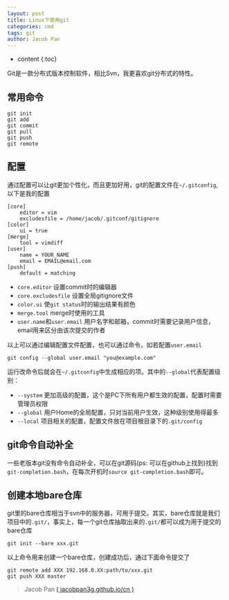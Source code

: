 ```yaml
---
layout: post
title: Linux下使用git
categories: cmd
tags: git
author: Jacob Pan
---
```


* content
{:toc}


Git是一款分布式版本控制软件，相比Svn，我更喜欢git分布式的特性。


## 常用命令

```shell
git init
git add
git commit
git pull
git push
git remote
```


## 配置

通过配置可以让git更加个性化，而且更加好用，git的配置文件在`~/.gitconfig`, 以下是我的配置

```
[core]
    editor = vim
    excludesfile = /home/jacob/.gitconf/gitignore
[color]
    ui = true
[merge]
    tool = vimdiff
[user]
    name = YOUR_NAME
    email = EMAIL@email.com
[push]
    default = matching
```

- `core.editor` 设置commit时的编辑器
- `core.excludesfile` 设置全局gitignore文件
- `color.ui` 使`git status`时的输出结果有颜色
- `merge.tool` merge时使用的工具
- `user.name`和`user.email` 用户名字和邮箱，commit时需要记录用户信息，email用来区分由该次提交的作者

以上可以通过编辑配置文件配置，也可以通过命令，如若配置`user.email`

```
git config --global user.email "you@example.com"
```
运行改命令后就会在`~/.gitconfig`中生成相应的项。其中的`--global`代表配置级别：

- `--system` 更加高级的配置，这个是PC下所有用户都生效的配置，配置时需要管理员权限
- `--global` 用户Home的全局配置，只对当前用户生效，这种级别使用得最多
- `--local` 项目相关的配置，配置文件放在项目根目录下的`.git/config`


## git命令自动补全

一些老版本git没有命令自动补全，可以在git源码(ps: 可以在github上找到)找到`git-completion.bash`，在每次开机时`source git-completion.bash`即可。


## 创建本地bare仓库

git里的bare仓库相当于svn中的服务器，可用于提交。其实，bare仓库就是我们项目中的`.git/`，事实上，每一个git仓库抽取出来的`.git/`都可以成为用于提交的bare仓库

```
git init --bare xxx.git
```
以上命令用来创建一个bare仓库，创建成功后，通过下面命令提交了

```
git remote add XXX 192.168.0.XX:path/to/xxx.git
git push XXX master
```


> Jacob Pan [( jacobpan3g.github.io/cn )](http://jacobpan3g.github.io/cn)

